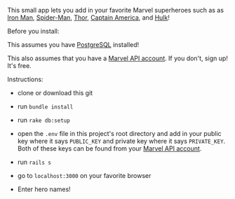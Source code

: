 This small app lets you add in your favorite Marvel superheroes such as as [Iron Man](https://en.wikipedia.org/wiki/Iron_Man), [Spider-Man](https://en.wikipedia.org/wiki/Spider-Man), [Thor](https://en.wikipedia.org/wiki/Thor_(Marvel_Comics)), [Captain America](https://en.wikipedia.org/wiki/Captain_America), and [Hulk](https://en.wikipedia.org/wiki/Hulk_(comics))!

Before you install:

This assumes you have [PostgreSQL](http://www.postgresql.org) installed!

This also assumes that you have a [Marvel API account](http://developer.marvel.com/). If you don't, sign up! It's free.

Instructions:

  * clone or download this git

  * run `bundle install`

  * run `rake db:setup`

  * open the `.env` file in this project's root directory and add in your public key where it says `PUBLIC_KEY` and private key where it says `PRIVATE_KEY`. Both of these keys can be found from your [Marvel API account](http://developer.marvel.com/).

  * run `rails s`

  * go to `localhost:3000` on your favorite browser

  * Enter hero names!
